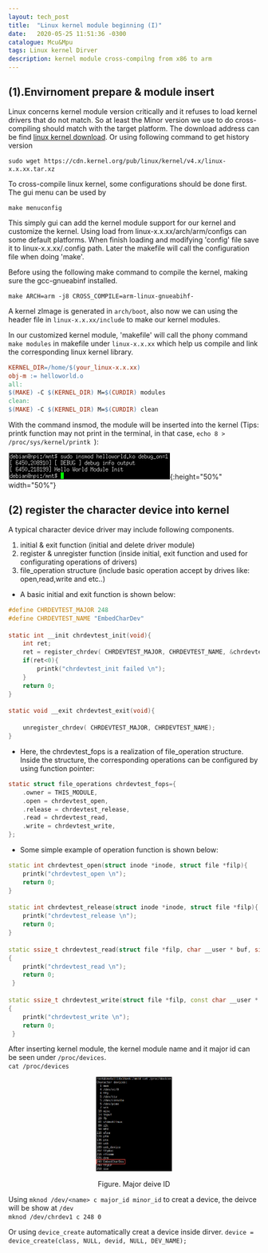 ```yaml
---
layout: tech_post
title:  "Linux kernel module beginning (I)"
date:   2020-05-25 11:51:36 -0300
catalogue: Mcu&Mpu
tags: Linux kernel Dirver
description: kernel module cross-compilng from x86 to arm
---
```


## (1).Envirnoment prepare & module insert

Linux concerns kernel module version critically and it refuses to load kernel drivers that do not match. So at least the Minor version we use to do cross-compiling should match with the target platform. The download address can be find [linux kernel download](https://www.kernel.org/). Or using following command to get history version
```
sudo wget https://cdn.kernel.org/pub/linux/kernel/v4.x/linux-x.x.xx.tar.xz
```

To cross-compile linux kernel, some configurations should be done first. The gui menu can be used by 
```
make menuconfig
```
This simply gui can add the kernel module support for our kernel and customize the kernel.
Using load from linux-x.x.xx/arch/arm/configs can some default platforms. When finish loading and modifying 'config' file save it to linux-x.x.xx/.config path. Later the makefile will call the configuration file when doing 'make'.   

Before using the following make command to compile the kernel, making sure the gcc-gnueabinf installed.
```
make ARCH=arm -j8 CROSS_COMPILE=arm-linux-gnueabihf-
```

A kernel zImage is generated in `arch/boot`, also now we can using the header file in `linux-x.x.xx/include` to make our kernel modules. 

In our customized kernel module, 'makefile' will call the phony command `make modules` in makefile under `linux-x.x.xx` which help us compile and link the corresponding linux kernel library.

```makefile
KERNEL_DIR=/home/$(your_linux-x.x.xx)
obj-m := helloworld.o
all:
$(MAKE) -C $(KERNEL_DIR) M=$(CURDIR) modules
clean:
$(MAKE) -C $(KERNEL_DIR) M=$(CURDIR) clean
```

With the command insmod, the module will be inserted into the kernel (Tips: printk function may not print in the terminal, in that case, `echo 8 > /proc/sys/kernel/printk `): 
 
![ismod](/blog_photos/MPU/ismod.png){:height="50%" width="50%"}

## (2) register the character device into kernel
A typical character device driver may include following components.   
  1. initial & exit function (initial and delete driver module)
  2. register & unregister function (inside initial, exit function and used for configurating operations of drivers)
  3. file_operation structure (include basic operation accept by drives like: open,read,write and etc..) 


- A basic initial and exit function is shown below: 
  
```c
#define CHRDEVTEST_MAJOR 248
#define CHRDEVTEST_NAME "EmbedCharDev"

static int __init chrdevtest_init(void){
    int ret;
    ret = register_chrdev( CHRDEVTEST_MAJOR, CHRDEVTEST_NAME, &chrdevtest_fops);
    if(ret<0){
        printk("chrdevtest_init failed \n");
    }
    return 0;
} 

static void __exit chrdevtest_exit(void){

    unregister_chrdev( CHRDEVTEST_MAJOR, CHRDEVTEST_NAME);
}
```

- Here, the chrdevtest_fops is a realization of file_operation structure.
Inside the structure, the corresponding operations can be configured by using function pointer: 

```c
static struct file_operations chrdevtest_fops={
    .owner = THIS_MODULE,
    .open = chrdevtest_open,
    .release = chrdevtest_release,
    .read = chrdevtest_read,
    .write = chrdevtest_write,
};
```
- Some simple example of operation function is shown below:

```cpp
static int chrdevtest_open(struct inode *inode, struct file *filp){
    printk("chrdevtest_open \n");
    return 0;
}

static int chrdevtest_release(struct inode *inode, struct file *filp){
    printk("chrdevtest_release \n");
    return 0;
}

static ssize_t chrdevtest_read(struct file *filp, char __user * buf, size_t count, loff_t *ppos)
{
    printk("chrdevtest_read \n");
    return 0;
 }

static ssize_t chrdevtest_write(struct file *filp, const char __user * buf, size_t count, loff_t *ppos)
{
    printk("chrdevtest_write \n");
    return 0;
 }
```
After inserting kernel module, the kernel module name and it major id can be seen under `/proc/devices`.  
`cat /proc/devices `
<div align=center><img width = '30%' height ='30%' src ="/blog_photos/MPU/deviceid.jpg"/><p>Figure. Major deive ID </p>
</div>

Using `mknod /dev/<name> c major_id minor_id` to creat a device, the deivce will be show at `/dev`   
`mknod /dev/chrdev1 c 248 0`

Or using `device_create` automatically creat a device inside dirver.
` device = device_create(class, NULL, devid, NULL, DEV_NAME); `